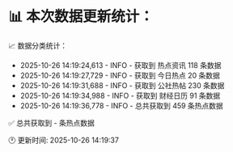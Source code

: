 📊 本次数据更新统计：
==========================

📈 数据分类统计：
- 2025-10-26 14:19:24,613 - INFO - 获取到 热点资讯 118 条数据
- 2025-10-26 14:19:27,729 - INFO - 获取到 今日热点 20 条数据
- 2025-10-26 14:19:31,688 - INFO - 获取到 公社热帖 230 条数据
- 2025-10-26 14:19:34,988 - INFO - 获取到 财经日历 91 条数据
- 2025-10-26 14:19:36,778 - INFO - 总共获取到 459 条热点数据

✅ 总共获取到 - 条热点数据

🕐 更新时间: 2025-10-26 14:19:37

